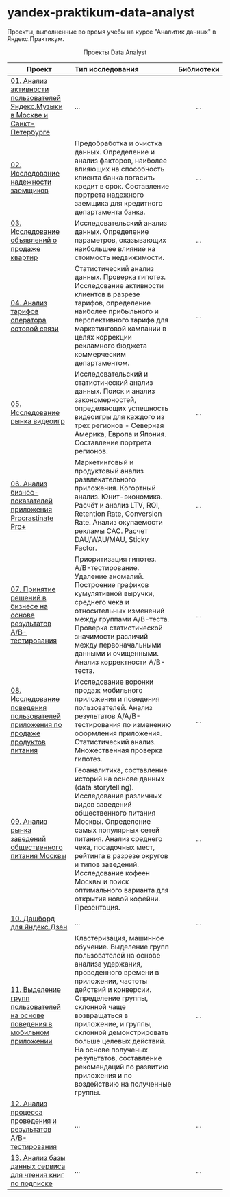 # yandex-praktikum-data-analyst
Проекты, выполненные во время учебы на курсе "Аналитик данных" в Яндекс.Практикум.


<p align="center"> Проекты Data Analyst </p align="center">


| **Проект** | **Тип исследования** | **Библиотеки** |
| -------------------- | :--------------------- |:---------------------------:|
| [01. Анализ активности пользователей Яндекс.Музыки в Москве и Санкт-Петербурге]() | ... | ... |
| [02. Исследование надежности заемщиков]()| Предобработка и очистка данных. Определение и анализ факторов, наиболее влияющих на способность клиента банка погасить кредит в срок. Составление портрета надежного заемщика для кредитного департамента банка. | ... |
| [03. Исследование объявлений о продаже квартир]() | Исследовательский анализ данных. Определение параметров, оказывающих наибольшее влияние на стоимость недвижимости. | ... |
| [04. Анализ тарифов оператора сотовой связи]() | Статистический анализ данных. Проверка гипотез. Исследование активности клиентов в разрезе тарифов, определение наиболее прибыльного и перспективного тарифа для маркетинговой кампании в целях коррекции рекламного бюджета коммерческим департаментом. | ... |
| [05. Исследование рынка видеоигр]() | Исследовательский и статистический анализ данных. Поиск и анализ закономерностей, определяющих успешность видеоигры для каждого из трех регионов - Северная Америка, Европа и Япония. Составление портрета регионов. | ... |
| [06. Анализ бизнес-показателей приложения Procrastinate Pro+]() | Маркетинговый и продуктовый анализ развлекательного приложения. Когортный анализ. Юнит-экономика. Расчёт и анализ LTV, ROI, Retention Rate, Conversion Rate. Анализ окупаемости рекламы CAC. Расчет DAU/WAU/MAU, Sticky Factor. | ... |
| [07. Принятие решений в бизнесе на основе результатов A/B-тестирования]() | Приоритизация гипотез. A/B-тестирование. Удаление аномалий. Построение графиков кумулятивной выручки, среднего чека и относительных изменений между группами A/B-теста. Проверка статистической значимости различий между первоначальными данными и очищенными. Анализ корректности A/B-теста. | ... |
| [08. Исследование поведения пользователей приложения по продаже продуктов питания]() | Исследование воронки продаж мобильного приложения и поведения пользователей.  Анализ результатов A/A/B-тестирования по изменению оформления приложения. Статистический анализ. Множественная проверка гипотез. | ... |
| [09. Анализ рынка заведений общественного питания Москвы]() | Геоаналитика, составление историй на основе данных (data storytelling). Исследование различных видов заведений общественного питания Москвы. Определение самых популярных сетей питания. Анализ среднего чека, посадочных мест, рейтинга в разрезе округов и типов заведений. Исследование кофеен Москвы и поиск оптимального варианта для открытия новой кофейни. Презентация.| ... |
| [10. Дашборд для Яндекс.Дзен]() | ... | ... |
| [11. Выделение групп пользователей на основе поведения в мобильном приложении]() | Кластеризация, машинное обучение. Выделение групп пользователей на основе анализа удержания, проведенного времени в приложении, частоты действий и конверсии. Определение группы, склонной чаще возвращаться в приложение, и группы, склонной демонстрировать больше целевых действий. На основе полученых результатов, составление рекомендаций по развитию приложения и по воздействию на полученные группы. | ... |
| [12. Анализ процесса проведения и результатов A/B-тестирования]() | ... | ... |
| [13. Анализ базы данных сервиса для чтения книг по подписке]() | ... | ... |
